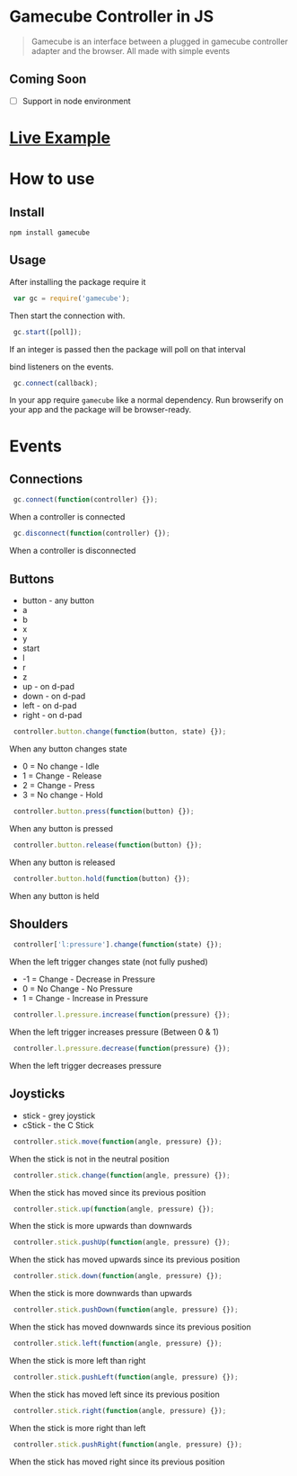# Gamecube Controller in JS
> Gamecube is an interface between a plugged in gamecube controller adapter and the browser. All made with simple events

## Coming Soon
- [ ] Support in node environment

# [Live Example](https://mothepro.github.io/Gamecube)


# How to use
## Install
```npm install gamecube```

## Usage
After installing the package require it
```js
 var gc = require('gamecube');
```

Then start the connection with.
```js
 gc.start([poll]);
```
If an integer is passed then the package will poll on that interval

bind listeners on the events.
```js
 gc.connect(callback);
```

In your app require `gamecube` like a normal dependency. Run browserify on your app and the package will be browser-ready.


# Events
## Connections
```js
 gc.connect(function(controller) {});
```
When a controller is connected

```js
 gc.disconnect(function(controller) {});
```
When a controller is disconnected

## Buttons
+ button - any button
+ a
+ b
+ x
+ y
+ start
+ l
+ r
+ z
+ up - on d-pad
+ down - on d-pad
+ left - on d-pad
+ right - on d-pad

```js
 controller.button.change(function(button, state) {});
```
When any button changes state

 * 0 = No change - Idle
 * 1 = Change    - Release
 * 2 = Change    - Press
 * 3 = No change - Hold

```js
 controller.button.press(function(button) {});
```
When any button is pressed

```js
 controller.button.release(function(button) {});
```
When any button is released

```js
 controller.button.hold(function(button) {});
```
When any button is held

## Shoulders

```js
 controller['l:pressure'].change(function(state) {});
```
When the left trigger changes state (not fully pushed)
 *  -1 = Change    - Decrease in Pressure
 *  0  = No Change - No Pressure
 *  1  = Change    - Increase in Pressure

```js
 controller.l.pressure.increase(function(pressure) {});
```
When the left trigger increases pressure (Between 0 & 1)

```js
 controller.l.pressure.decrease(function(pressure) {});
```
When the left trigger decreases pressure

## Joysticks
+ stick - grey joystick
+ cStick - the C Stick

```js
 controller.stick.move(function(angle, pressure) {});
```
When the stick is not in the neutral position

```js
 controller.stick.change(function(angle, pressure) {});
```
When the stick has moved since its previous position

```js
 controller.stick.up(function(angle, pressure) {});
```
When the stick is more upwards than downwards

```js
 controller.stick.pushUp(function(angle, pressure) {});
```
When the stick has moved upwards since its previous position

```js
 controller.stick.down(function(angle, pressure) {});
```
When the stick is more downwards than upwards

```js
 controller.stick.pushDown(function(angle, pressure) {});
```
When the stick has moved downwards since its previous position

```js
 controller.stick.left(function(angle, pressure) {});
```
When the stick is more left than right

```js
 controller.stick.pushLeft(function(angle, pressure) {});
```
When the stick has moved left since its previous position

```js
 controller.stick.right(function(angle, pressure) {});
```
When the stick is more right than left

```js
 controller.stick.pushRight(function(angle, pressure) {});
```
When the stick has moved right since its previous position